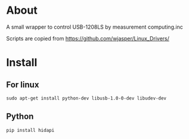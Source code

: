 # About
A small wrapper to control USB-1208LS by measurement computing.inc

Scripts are copied from https://github.com/wjasper/Linux_Drivers/

# Install

## For linux
```
sudo apt-get install python-dev libusb-1.0-0-dev libudev-dev
```

## Python
```
pip install hidapi
```
